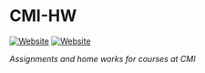# CMI-HW
[![Website](https://img.shields.io/website?url=https%3A%2F%2Fgoogle.com&up_message=profile&up_color=neon&down_message=profile&down_color=neon&label=cmi)](https://www.cmi.ac.in/people/student-profile.php?id=himanshu680.mds2023)
[![Website](https://img.shields.io/website?url=https%3A%2F%2Fgoogle.com&up_message=page&up_color=blue&down_message=page&down_color=blue&label=home)](https://www.cmi.ac.in/~himanshu680.mds2023)

*Assignments and home works for courses at CMI*
